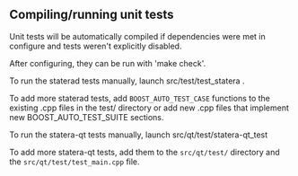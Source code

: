 Compiling/running unit tests
------------------------------------

Unit tests will be automatically compiled if dependencies were met in configure
and tests weren't explicitly disabled.

After configuring, they can be run with 'make check'.

To run the staterad tests manually, launch src/test/test_statera .

To add more staterad tests, add `BOOST_AUTO_TEST_CASE` functions to the existing
.cpp files in the test/ directory or add new .cpp files that
implement new BOOST_AUTO_TEST_SUITE sections.

To run the statera-qt tests manually, launch src/qt/test/statera-qt_test

To add more statera-qt tests, add them to the `src/qt/test/` directory and
the `src/qt/test/test_main.cpp` file.
